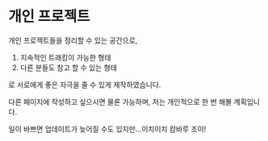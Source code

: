 # 개인 프로젝트

개인 프로젝트들을 정리할 수 있는 공간으로,&#x20;

1. 지속적인 트래킹이 가능한 형태
2. 다른 분들도 참고 할 수 있는 형태

로 서로에게 좋은 자극을 줄 수 있게 제작하였습니다.

다른 페이지에 작성하고 싶으시면 물론 가능하며, 저는 개인적으로 한 번 해볼 계획입니다.

일이 바쁘면 업데이트가 늦어질 수도 있지만...이치이치 캄바루 조이!



